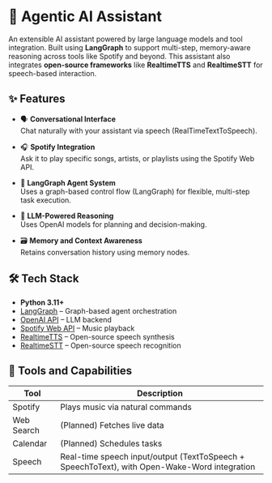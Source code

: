 # 🧠 Agentic AI Assistant

An extensible AI assistant powered by large language models and tool integration. Built using **LangGraph** to support multi-step, memory-aware reasoning across tools like Spotify and beyond. This assistant also integrates **open-source frameworks** like **RealtimeTTS** and **RealtimeSTT** for speech-based interaction.

## ✨ Features

- 🗣️ **Conversational Interface**  
  Chat naturally with your assistant via speech (RealTimeTextToSpeech).

- 🎧 **Spotify Integration**  
  Ask it to play specific songs, artists, or playlists using the Spotify Web API.

- 🧠 **LangGraph Agent System**  
  Uses a graph-based control flow (LangGraph) for flexible, multi-step task execution.

- 🧠 **LLM-Powered Reasoning**  
  Uses OpenAI models for planning and decision-making.

- 🗃️ **Memory and Context Awareness**  
  Retains conversation history using memory nodes.

## 🛠️ Tech Stack

- **Python 3.11+**
- [LangGraph](https://github.com/langchain-ai/langgraph) – Graph-based agent orchestration
- [OpenAI API](https://platform.openai.com/) – LLM backend
- [Spotify Web API](https://developer.spotify.com/documentation/web-api/) – Music playback
- [RealtimeTTS](https://github.com/KoljaB/RealtimeTTS) – Open-source speech synthesis
- [RealtimeSTT](https://github.com/KoljaB/RealtimeSTT) – Open-source speech recognition

## 🧩 Tools and Capabilities

| Tool        | Description                        |
|-------------|------------------------------------|
| Spotify     | Plays music via natural commands   |
| Web Search  | (Planned) Fetches live data        |
| Calendar    | (Planned) Schedules tasks          |
| Speech      | Real-time speech input/output (TextToSpeech + SpeechToText), with Open-Wake-Word integration |
